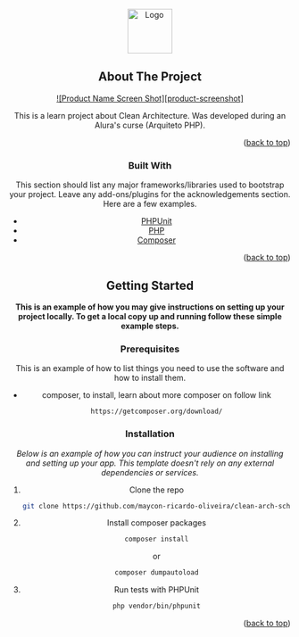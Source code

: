 <div id="top"></div>


<!-- PROJECT LOGO -->
<br />
<div align="center">
  <a href="https://github.com/othneildrew/Best-README-Template">
    <img src="images/logo.png" alt="Logo" width="80" height="80">
  </a>


<!-- ABOUT THE PROJECT -->
## About The Project

[![Product Name Screen Shot][product-screenshot]](https://example.com)

This is a learn project about Clean Architecture. Was developed during an Alura's curse (Arquiteto PHP).

<p align="right">(<a href="#top">back to top</a>)</p>


### Built With

This section should list any major frameworks/libraries used to bootstrap your project. Leave any add-ons/plugins for the acknowledgements section. Here are a few examples.

* [PHPUnit](https://phpunit.readthedocs.io/en/9.5/)
* [PHP](https://www.php.net/docs.php)
* [Composer](https://getcomposer.org/)

<p align="right">(<a href="#top">back to top</a>)</p>


<!-- GETTING STARTED -->
## Getting Started

**This is an example of how you may give instructions on setting up your project locally.
To get a local copy up and running follow these simple example steps.**

### Prerequisites

This is an example of how to list things you need to use the software and how to install them.
* composer, to install, learn about more composer on follow link 
  ```
  https://getcomposer.org/download/
  ```

### Installation

_Below is an example of how you can instruct your audience on installing and setting up your app. This template doesn't rely on any external dependencies or services._

1. Clone the repo
   ```sh
   git clone https://github.com/maycon-ricardo-oliveira/clean-arch-school.git
   ```
2. Install composer packages
   ```sh
   composer install
   ```
   or 
      ```sh
   composer dumpautoload
   ```
   
3. Run tests with PHPUnit
   ```sh
   php vendor/bin/phpunit
   ```

<p align="right">(<a href="#top">back to top</a>)</p>
